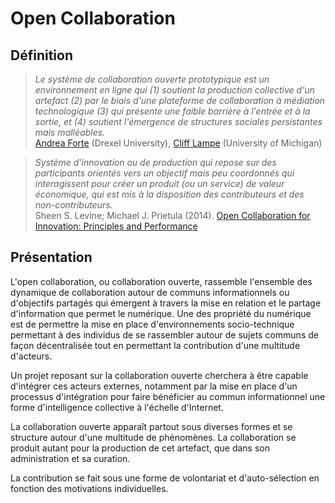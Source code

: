 # Open Collaboration

## Définition

> *Le système de collaboration ouverte prototypique est un environnement en ligne qui (1) soutient la production collective d'un artefact (2) par le biais d'une plateforme de collaboration à médiation technologique (3) qui présente une faible barrière à l'entrée et à la sortie, et (4) soutient l'émergence de structures sociales persistantes mais malléables.*  
[Andrea Forte](http://andreaforte.net/) (Drexel University), [Cliff Lampe](http://clifflampe.org/biography/) (University of Michigan)

> *Système d'innovation ou de production qui repose sur des participants orientés vers un objectif mais peu coordonnés qui interagissent pour créer un produit (ou un service) de valeur économique, qui est mis à la disposition des contributeurs et des non-contributeurs.*  
Sheen S. Levine; Michael J. Prietula (2014). [Open Collaboration for Innovation: Principles and Performance](https://www.researchgate.net/publication/263545221_Open_Collaboration_for_Innovation_Principles_and_Performance)

## Présentation

L'open collaboration, ou collaboration ouverte, rassemble l'ensemble des dynamique de collaboration autour de communs informationnels ou d'objectifs partagés qui émergent à travers la mise en relation et le partage d'information que permet le numérique. Une des propriété du numérique est de permettre la mise en place d'environnements socio-technique permettant à des individus de se rassembler autour de sujets communs de façon décentralisée tout en permettant la contribution d'une multitude d'acteurs.

Un projet reposant sur la collaboration ouverte cherchera à être capable d'intégrer ces acteurs externes, notamment par la mise en place d'un processus d'intégration pour faire bénéficier au commun informationnel une forme d'intelligence collective à l'échelle d'Internet.

La collaboration ouverte apparaît partout sous diverses formes et se structure autour d'une multitude de phénomènes. La collaboration se produit autant pour la production de cet artefact, que dans son administration et sa curation.

La contribution se fait sous une forme de volontariat et d'auto-sélection en fonction des motivations individuelles.

